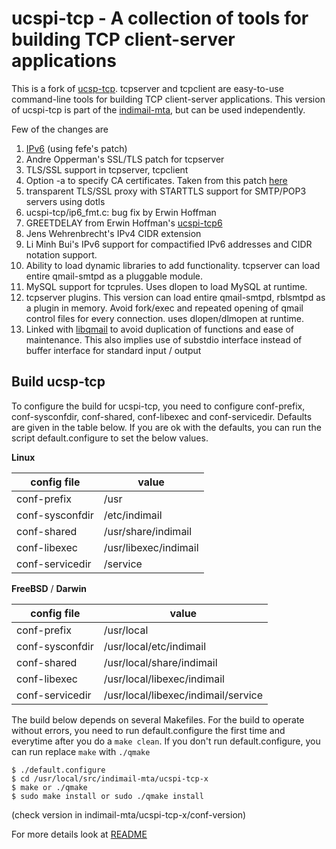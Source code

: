 # ucspi-tcp - A collection of tools for building TCP client-server applications

This is a fork of [ucsp-tcp](http://cr.yp.to/ucspi-tcp.html). tcpserver and tcpclient are easy-to-use command-line tools for building TCP client-server applications. This version of ucspi-tcp is part of the [indimail-mta](https://github.com/mbhangui/indimail-mta), but can be used independently.

Few of the changes are

1. [IPv6](https://www.fefe.de/ucspi/) (using fefe's patch)
2. Andre Opperman's SSL/TLS patch for tcpserver
3. TLS/SSL support in tcpserver, tcpclient
4. Option -a to specify CA certificates. Taken from this patch [here](http://malete.org/tar/ucspi-tcp-ssl-20040113.patch.gz)
5. transparent TLS/SSL proxy with STARTTLS support for SMTP/POP3 servers using dotls
6. ucspi-tcp/ip6\_fmt.c: bug fix by Erwin Hoffman
7. GREETDELAY from Erwin Hoffman's [ucspi-tcp6](http://www.fehcom.de/ipnet/ucspi-tcp6.html)
8. Jens Wehrenbrecht's IPv4 CIDR extension
9. Li Minh Bui's IPv6 support for compactified IPv6 addresses and CIDR notation support.
10. Ability to load dynamic libraries to add functionality. tcpserver can load entire qmail-smtpd as a pluggable module.
11. MySQL support for tcprules. Uses dlopen to load MySQL at runtime.
12. tcpserver plugins. This version can load entire qmail-smtpd, rblsmtpd as a plugin in memory. Avoid fork/exec and repeated opening of qmail control files for every connection. uses dlopen/dlmopen at runtime.
13. Linked with [libqmail](https://github.com/mbhangui/libqmail) to avoid duplication of functions and ease of maintenance. This also implies use of substdio interface instead of buffer interface for standard input / output

## Build ucsp-tcp

To configure the build for ucspi-tcp, you need to configure conf-prefix, conf-sysconfdir, conf-shared, conf-libexec and conf-servicedir. Defaults are given in the table below. If you are ok with the defaults, you can run the script default.configure to set the below values.

**Linux**

config file|value
-----------|------
conf-prefix|/usr
conf-sysconfdir|/etc/indimail
conf-shared|/usr/share/indimail
conf-libexec|/usr/libexec/indimail
conf-servicedir|/service

**FreeBSD** / **Darwin**

config file|value
-----------|------
conf-prefix|/usr/local
conf-sysconfdir|/usr/local/etc/indimail
conf-shared|/usr/local/share/indimail
conf-libexec|/usr/local/libexec/indimail
conf-servicedir|/usr/local/libexec/indimail/service

The build below depends on several Makefiles. For the build to operate without errors, you need to run default.configure the first time and everytime after you do a `make clean`. If you don't run default.configure, you can run replace `make` with `./qmake`

```
$ ./default.configure
$ cd /usr/local/src/indimail-mta/ucspi-tcp-x
$ make or ./qmake
$ sudo make install or sudo ./qmake install
```

(check version in indimail-mta/ucspi-tcp-x/conf-version)

For more details look at [README](https://github.com/mbhangui/indimail-mta/blob/master/README.md)
